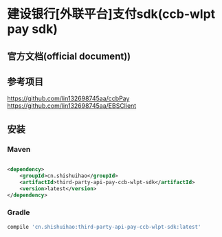 # 建设银行[外联平台]支付sdk(ccb-wlpt pay sdk)

## 官方文档(official document))

## 参考项目

https://github.com/lin132698745aa/ccbPay
https://github.com/lin132698745aa/EBSClient

## 安装

### Maven

```xml

<dependency>
    <groupId>cn.shishuihao</groupId>
    <artifactId>third-party-api-pay-ccb-wlpt-sdk</artifactId>
    <version>latest</version>
</dependency>
```

### Gradle

```groovy
compile 'cn.shishuihao:third-party-api-pay-ccb-wlpt-sdk:latest'
```
